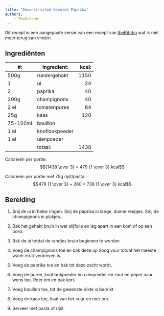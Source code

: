 ```yaml
---
title: "Deconstructed Gevulde Paprika"
authors:
    - TheKitchn
---
```


Dit recept is een aangepaste versie van een recept van [theKitchn](https://www.thekitchn.com/) wat ik niet meer terug kan vinden.

## Ingrediënten

| #:       | Ingredient:    | kcal: |
| -------- | -------------- | ----: |
| 500g     | rundergehakt   |  1150 |
| 1        | ui             |    24 |
| 2        | paprika        |    40 |
| 200g     | champignons    |    40 |
| 2 el     | tomatenpuree   |    64 |
| 25g      | kaas           |   120 |
| 75-100ml | bouillon       |       |
| 1 el     | knoflookpoeder |       |
| 1 el     | uienpoeder     |       |
|          | totaal:        |  1438 |

Calorieën per portie: $${1438 \over 3} = 479 {1 \over 3} kcal$$

Calorieën per portie met 75g rijst/pasta: $$479 {1 \over 3} + 260 = 739 {1 \over 3} kcal$$

## Bereiding

1. Snij de ui in halve ringen. Snij de paprika in lange, dunne reepjes. Snij de champignons in plakjes.

1. Bak het gehakt bruin in wat olijfolie en leg apart in een kom of op een bord.

1. Bak de ui totdat de randjes bruin beginnen te worden.

1. Voeg de champignons toe en bak deze op hoog vuur totdat het meeste water eruit verdreven is.

1. Voeg de paprika toe en bak tot deze zacht wordt.

1. Voeg de puree, knoflookpoeder en uienpoeder en zout en peper naar wens toe. Roer om en bak kort.

1. Voeg bouillon toe, tot de gewenste dikte is bereikt.

1. Voeg de kaas toe, haal van het vuur en roer om.

1. Serveer met pasta of rijst.
